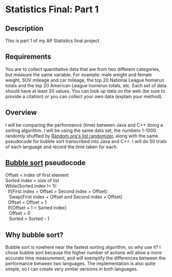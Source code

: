 # Statistics Final: Part 1
## Description
This is part 1 of my AP Statistics final project.
## Requirements
You are to collect quantitative data that are from two different categories, but
measure the same variable. For example: male weight and female weight, SUV
mileage and car mileage, the top 20 National League homerun totals and the top 20
American League homerun totals, etc. Each set of data should have at least 20
values. You can look up data on the web (be sure to provide a citation) or you can
collect your own data (explain your method).
## Overview
I will be comparing the performance (time) between Java and C++ doing a sorting algorithm. I will be using the same data set, the numbers 1-1000 randomly shuffled by [Random.org's list randomizer](https://www.random.org/lists/), along with the same pseudocode for bubble sort transcribed into Java and C++. I will do 50 trials of each language and record the time taken for each.
## [Bubble sort](https://en.wikipedia.org/wiki/Bubble_sort) pseudocode
Offset = index of first element<br>
Sorted index = size of list<br>
While(Sorted index != 1):<br>
&nbsp; If(First index + Offset > Second index + Offset):<br>
&nbsp;&nbsp; Swap(First index + Offset and Second index + Offset)<br>
&nbsp; Offset = Offset + 1<br>
&nbsp; If(Offset + 1 = Sorted index)<br>
&nbsp;&nbsp; Offset = 0<br>
&nbsp;&nbsp; Sorted = Sorted - 1<br>
## Why bubble sort?
Bubble sort is nowhere near the fastest sorting algorithm, so why use it? I chose bubble sort because the higher number of actions will allow a more accurate time measurement, and will exemplify the differences between the performance between two languages. The implementation is also quite simple, so I can create very similar versions in both languages.
